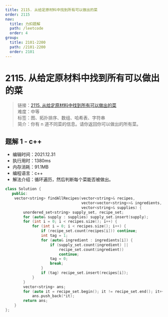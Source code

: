 ```yaml
---
title: 2115. 从给定原材料中找到所有可以做出的菜
order: 2115
nav:
  title: 力扣题解
  path: /leetcode
  order: 4
group:
  title: 2101-2200
  path: /2101-2200
  order: 2101
---
```


# 2115. 从给定原材料中找到所有可以做出的菜

> 链接：[2115. 从给定原材料中找到所有可以做出的菜](https://leetcode-cn.com/problems/find-all-possible-recipes-from-given-supplies/)  
> 难度：中等  
> 标签：图、拓扑排序、数组、哈希表、字符串  
> 简介：你有 n 道不同菜的信息。请你返回你可以做出的所有菜。

## 题解 1 - c++

- 编辑时间：2021.12.31
- 执行用时：1380ms
- 内存消耗：91.1MB
- 编程语言：c++
- 解法介绍：循环遍历，然后判断每个菜能否被做出。

```cpp
class Solution {
   public:
    vector<string> findAllRecipes(vector<string>& recipes,
                                  vector<vector<string>>& ingredients,
                                  vector<string>& supplies) {
        unordered_set<string> supply_set, recipe_set;
        for (auto& supply : supplies) supply_set.insert(supply);
        for (int i = 0; i < recipes.size(); i++) {
            for (int i = 0; i < recipes.size(); i++) {
                if (recipe_set.count(recipes[i])) continue;
                int tag = 1;
                for (auto& ingredient : ingredients[i]) {
                    if (supply_set.count(ingredient) ||
                        recipe_set.count(ingredient))
                        continue;
                    tag = 0;
                    break;
                }
                if (tag) recipe_set.insert(recipes[i]);
            }
        }
        vector<string> ans;
        for (auto it = recipe_set.begin(); it != recipe_set.end(); it++)
            ans.push_back(*it);
        return ans;
    }
};
```
